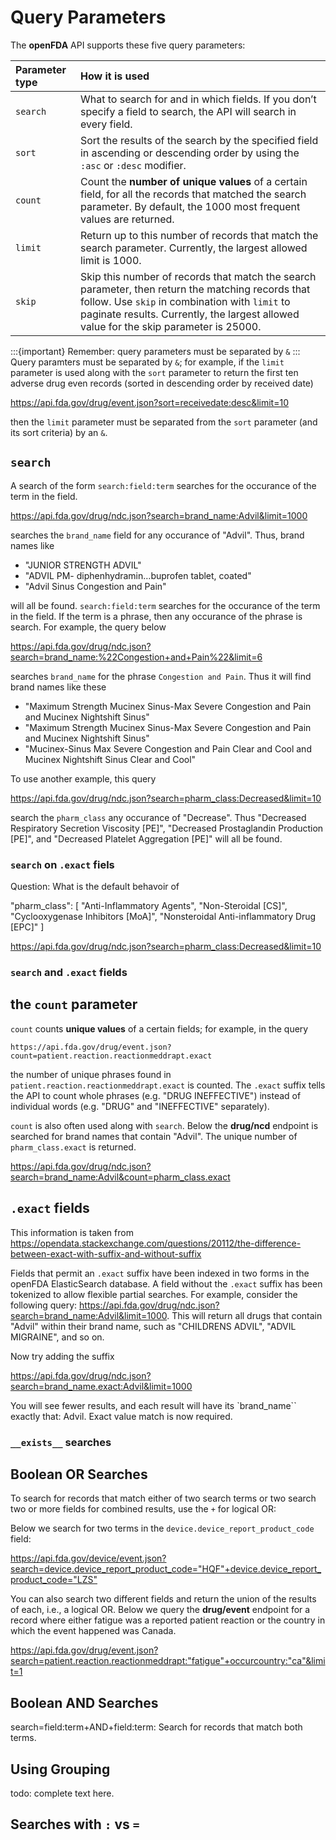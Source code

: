 # Query Parameters

The **openFDA** API supports these five query parameters:

| Parameter type | How it is used                                                                                                              |
|:---------|:---------------------------------------------------------------------------------------------------------------------------------|
|`search`| What to search for and in which fields. If you don’t specify a field to search, the API will search in every field.|
|`sort`| Sort the results of the search by the specified field in ascending or descending order by using the `:asc` or `:desc` modifier. |
|`count`| Count the **number of unique values** of a certain field, for all the records that matched the search parameter. By default, the 1000 most frequent values are returned. |
|`limit`| Return up to this number of records that match the search parameter. Currently, the largest allowed limit is 1000. |
|`skip`| Skip this number of records that match the search parameter, then return the matching records that follow. Use `skip` in combination with `limit` to paginate results. Currently, the largest allowed value for the skip parameter is 25000. |

:::{important}
Remember: query parameters must be separated by `&`
:::
Query paramters must be separated by `&`; for example, if the `limit` parameter is used along with the `sort` parameter to return the first ten adverse drug even records (sorted in descending order by received date)

<https://api.fda.gov/drug/event.json?sort=receivedate:desc&limit=10>

then the `limit` parameter must be separated from the `sort` parameter (and its sort criteria) by an `&`.

## `search`

A search of the form `search:field:term` searches for the occurance of the term in the field.

<https://api.fda.gov/drug/ndc.json?search=brand_name:Advil&limit=1000>

searches the `brand_name` field for any occurance of "Advil". Thus, brand names like

- "JUNIOR STRENGTH ADVIL"
- "ADVIL PM- diphenhydramin…buprofen tablet, coated"
- "Advil Sinus Congestion and Pain"

will all be found. `search:field:term` searches for the occurance of the term in the field. If the term is a phrase, then any occurance of the phrase is search. For example, the query 
below

<https://api.fda.gov/drug/ndc.json?search=brand_name:%22Congestion+and+Pain%22&limit=6>

searches `brand_name` for the phrase `Congestion and Pain`. Thus it will find brand names like these

- "Maximum Strength Mucinex Sinus-Max Severe Congestion and Pain and Mucinex Nightshift Sinus"
- "Maximum Strength Mucinex Sinus-Max Severe Congestion and Pain and Mucinex Nightshift Sinus"
- "Mucinex-Sinus Max Severe Congestion and Pain Clear and Cool and Mucinex Nightshift Sinus Clear and Cool"

To use another example, this query

<https://api.fda.gov/drug/ndc.json?search=pharm_class:Decreased&limit=10>

search the `pharm_class` any occurance of "Decrease". Thus "Decreased Respiratory Secretion Viscosity [PE]",  "Decreased Prostaglandin Production [PE]", and 
"Decreased Platelet Aggregation [PE]" will all be found.

### `search` on `.exact` fiels

Question: What is the default behavoir of

 "pharm_class": [
        "Anti-Inflammatory Agents",
        "Non-Steroidal [CS]",
        "Cyclooxygenase Inhibitors [MoA]",
        "Nonsteroidal Anti-inflammatory Drug [EPC]"
      ]

<https://api.fda.gov/drug/ndc.json?search=pharm_class:Decreased&limit=10>





### `search` and `.exact` fields

## the `count` parameter

`count` counts **unique values** of a certain fields; for example, in the query

`https://api.fda.gov/drug/event.json?count=patient.reaction.reactionmeddrapt.exact`

the number of unique phrases found in `patient.reaction.reactionmeddrapt.exact` is counted. The `.exact` suffix tells the API
to count whole phrases (e.g. "DRUG INEFFECTIVE") instead of individual words (e.g. "DRUG" and "INEFFECTIVE" separately).

`count` is also often used along with `search`. Below the **drug/ncd** endpoint is searched for brand names that contain "Advil". The unique number of `pharm_class.exact` is returned.

<https://api.fda.gov/drug/ndc.json?search=brand_name:Advil&count=pharm_class.exact>

##  `.exact` fields

This information is taken from <https://opendata.stackexchange.com/questions/20112/the-difference-between-exact-with-suffix-and-without-suffix>

Fields that permit an `.exact` suffix have been indexed in two forms in the openFDA ElasticSearch database. A field without the `.exact` suffix has been tokenized to
allow flexible partial searches. For example, consider the following query: <https://api.fda.gov/drug/ndc.json?search=brand_name:Advil&limit=1000>. This will return all
drugs that contain "Advil" within their brand name, such as "CHILDRENS ADVIL", "ADVIL MIGRAINE", and so on.

Now try adding the suffix

<https://api.fda.gov/drug/ndc.json?search=brand_name.exact:Advil&limit=1000>

You will see fewer results, and each result will have its `brand_name`` exactly that: Advil. Exact value match is now required.


### `__exists__` searches

## Boolean OR Searches

To search for records that match either of two search terms or two search two or more fields for combined results, use the `+` for logical OR:

Below we search for two terms in the `device.device_report_product_code` field:

<https://api.fda.gov/device/event.json?search=device.device_report_product_code="HQF"+device.device_report_product_code="LZS">

You can also search two different fields and return the union of the results of each, i.e.,  a logical OR. Below we query the
**drug/event** endpoint for a record where either fatigue was a reported patient reaction or the country in which the event happened was Canada.

<https://api.fda.gov/drug/event.json?search=patient.reaction.reactionmeddrapt:"fatigue"+occurcountry:"ca"&limit=1>

## Boolean AND Searches

search=field:term+AND+field:term: Search for records that match both terms.

## Using Grouping

todo: complete text here.

## Searches with `:` vs `=`

